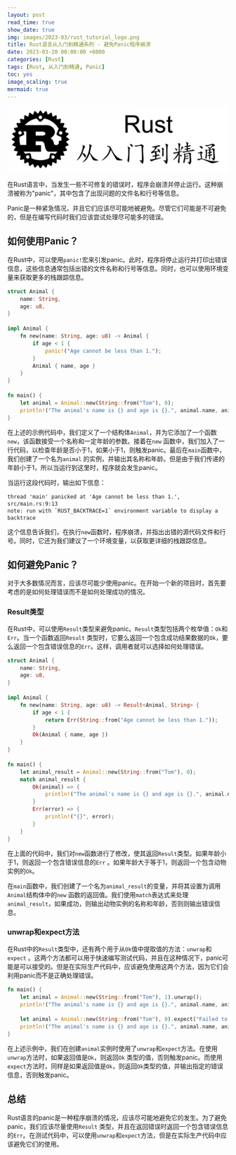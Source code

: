 ```yaml
---
layout: post
read_time: true
show_date: true
img: images/2023-03/rust_tutorial_logo.png
title: Rust语言从入门到精通系列 - 避免Panic程序崩溃
date: 2023-03-20 00:00:00 +0800
categories: [Rust]
tags: [Rust, 从入门到精通, Panic]
toc: yes
image_scaling: true
mermaid: true
---
```


![](/images/2023-03/rust_tutorial_logo.png)

在Rust语言中，当发生一些不可修复的错误时，程序会崩溃并停止运行。这种崩溃被称为"panic"，其中包含了出现问题的文件名和行号等信息。

Panic是一种紧急情况，并且它们应该尽可能地被避免。尽管它们可能是不可避免的，但是在编写代码时我们应该尝试处理尽可能多的错误。

## 如何使用Panic？

在Rust中，可以使用`panic!`宏来引发panic。此时，程序将停止运行并打印出错误信息，这些信息通常包括出错的文件名称和行号等信息。同时，也可以使用环境变量来获取更多的栈跟踪信息。

```rust
struct Animal {
    name: String,
    age: u8,
}

impl Animal {
    fn new(name: String, age: u8) -> Animal {
        if age < 1 {
            panic!("Age cannot be less than 1.");
        }
        Animal { name, age }
    }
}

fn main() {
    let animal = Animal::new(String::from("Tom"), 0);
    println!("The animal's name is {} and age is {}.", animal.name, animal.age);
}
```

在上述的示例代码中，我们定义了一个结构体`Animal`，并为它添加了一个函数`new`，该函数接受一个名称和一定年龄的参数。接着在`new`
函数中，我们加入了一行代码，以检查年龄是否小于1，如果小于1，则触发panic。最后在`main`函数中，我们创建了一个名为`animal`
的实例，并输出其名称和年龄。但是由于我们传递的年龄小于1，所以当运行到这里时，程序就会发生panic。

当运行这段代码时，输出如下信息：

```
thread 'main' panicked at 'Age cannot be less than 1.', src/main.rs:9:13
note: run with `RUST_BACKTRACE=1` environment variable to display a backtrace
```

这个信息告诉我们，在执行`new`函数时，程序崩溃，并指出出错的源代码文件和行号。同时，它还为我们建议了一个环境变量，以获取更详细的栈跟踪信息。

## 如何避免Panic？

对于大多数情况而言，应该尽可能少使用panic。在开始一个新的项目时，首先要考虑的是如何处理错误而不是如何处理成功的情况。

### Result类型

在Rust中，可以使用`Result`类型来避免panic。`Result`类型包括两个枚举值：`Ok`和`Err`。当一个函数返回`Result`
类型时，它要么返回一个包含成功结果数据的`Ok`，要么返回一个包含错误信息的`Err`。这样，调用者就可以选择如何处理错误。

```rust
struct Animal {
    name: String,
    age: u8,
}

impl Animal {
    fn new(name: String, age: u8) -> Result<Animal, String> {
        if age < 1 {
            return Err(String::from("Age cannot be less than 1."));
        }
        Ok(Animal { name, age })
    }
}

fn main() {
    let animal_result = Animal::new(String::from("Tom"), 0);
    match animal_result {
        Ok(animal) => {
            println!("The animal's name is {} and age is {}.", animal.name, animal.age);
        }
        Err(error) => {
            println!("{}", error);
        }
    }
}
```

在上面的代码中，我们对`new`函数进行了修改，使其返回`Result`类型。如果年龄小于1，则返回一个包含错误信息的`Err`
。如果年龄大于等于1，则返回一个包含动物实例的`Ok`。

在`main`函数中，我们创建了一个名为`animal_result`的变量，并将其设置为调用`Animal`结构体中的`new`
函数的返回值。我们使用`match`表达式来处理`animal_result`，如果成功，则输出动物实例的名称和年龄，否则则输出错误信息。

### unwrap和expect方法

在Rust中的`Result`类型中，还有两个用于从`Ok`值中提取值的方法：`unwrap`和`expect`
。这两个方法都可以用于快速编写测试代码，并且在这种情况下，panic可能是可以接受的。但是在实际生产代码中，应该避免使用这两个方法，因为它们会利用panic而不是正确处理错误。

```rust
fn main() {
    let animal = Animal::new(String::from("Tom"), 1).unwrap();
    println!("The animal's name is {} and age is {}.", animal.name, animal.age);

    let animal = Animal::new(String::from("Tom"), 0).expect("Failed to create animal instance.");
    println!("The animal's name is {} and age is {}.", animal.name, animal.age);
}
```

在上述示例中，我们在创建`animal`实例时使用了`unwrap`和`expect`方法。在使用`unwrap`方法时，如果返回值是`Ok`，则返回`Ok`
类型的值，否则触发panic。而使用`expect`方法时，同样是如果返回值是`Ok`，则返回`Ok`类型的值，并输出指定的错误信息，否则触发panic。

## 总结

Rust语言的panic是一种程序崩溃的情况，应该尽可能地避免它的发生。为了避免panic，我们应该尽量使用`Result`
类型，并且在返回错误时返回一个包含错误信息的`Err`。在测试代码中，可以使用`unwrap`和`expect`方法，但是在实际生产代码中应该避免它们的使用。